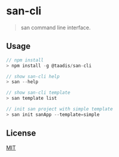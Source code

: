 # san-cli
> san command line interface.

## Usage
``` js
// npm install
> npm install -g @taadis/san-cli

// show san-cli help
> san --help

// show san-cli template
> san template list

// init san project with simple template
> san init sanApp --template=simple
```

## License
[MIT](LICENSE)
